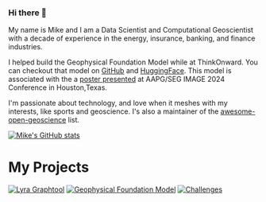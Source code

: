 ### Hi there 👋

My name is Mike and I am a Data Scientist and Computational Geoscientist with a decade of experience in the energy, insurance, banking, and finance industries.

I helped build the Geophysical Foundation Model while at ThinkOnward. You can checkout that model on [GitHub](https://github.com/thinkonward/geophysical-foundation-model/releases/tag/v1.0) and [HuggingFace](https://huggingface.co/thinkonward/geophysical-foundation-model). This model is associated with the a [poster presented](https://imageevent.aapg.org/portals/26/abstracts/2024/4092088.pdf) at AAPG/SEG IMAGE 2024 Conference in Houston,Texas.

I'm passionate about technology, and love when it meshes with my interests, like sports and geoscience. I's also a maintainer of the [awesome-open-geoscience](https://github.com/softwareunderground/awesome-open-geoscience) list. 

[![Mike's GitHub stats](https://github-readme-stats.vercel.app/api?username=mmcint&theme=midnight-purple_icons=true)](https://github.com/anuraghazra/github-readme-stats)

# My Projects
[![Lyra Graphtool](https://github-readme-stats.vercel.app/api/pin/?username=thinkonward&repo=lyra_graphtool&show_owner=true)](https://github.com/thinkonward/lyra_graphtool)
[![Geophysical Foundation Model](https://github-readme-stats.vercel.app/api/pin/?username=thinkonward&repo=geophysical-foundation-model&show_owner=true)](https://github.com/thinkonward/geophysical-foundation-model)
[![Challenges](https://github-readme-stats.vercel.app/api/pin/?username=thinkonward&repo=challenges&show_owner=false)](https://github.com/thinkonward/challenges)

